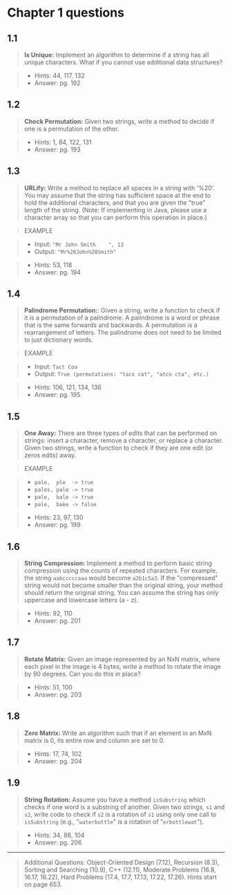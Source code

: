 # Chapter 1 questions

## 1.1

> **Is Unique:** Implement an algorithm to determine if a string has all unique characters. What if you cannot use additional data structures?

> * Hints: 44, 117, 132
> * Answer: pg. 192

## 1.2

> **Check Permutation:** Given two strings, write a method to decide if one is a permutation of the other.

> * Hints: 1, 84, 122, 131
> * Answer: pg. 193

## 1.3

> **URLify:** Write a method to replace all spaces in a string with '%20'. You may assume that the string has sufficient space at the end to hold the additional characters, and that you are given the "true" length of the string. (Note: If implementing in Java, please use a character array so that you can perform this operation in place.)

> EXAMPLE

> * Input:  `"Mr John Smith    ", 13`
> * Output: `"Mr%20John%20Smith"`

> * Hints: 53, 118
> * Answer: pg. 194

## 1.4

> **Palindrome Permutation:**: Given a string, write a function to check if it is a permutation of a palindrome. A palindrome is a word or phrase that is the same forwards and backwards. A permutation is a rearrangement of letters. The palindrome does not need to be limited to just dictionary words.

> EXAMPLE

> * Input:  `Tact Coa`
> * Output: `True (permutations: "taco cat", "atco cta", etc.)`

> * Hints: 106, 121, 134, 136
> * Answer: pg. 195

## 1.5

> **One Away:** There are three types of edits that can be performed on strings: insert a character, remove a character, or replace a character. Given two strings, write a function to check if they are one edit (or zeros edits) away.

> EXAMPLE

> * `pale,  ple  -> true`
> * `pales, pale -> true`
> * `pale,  bale -> true`
> * `pale,  bake -> false`

> * Hints: 23, 97, 130
> * Answer: pg. 199

## 1.6

> **String Compression:** Implement a method to perform basic string compression using the counts of repeated characters. For example, the string `aabcccccaaa` would become `a2b1c5a3`. If the "compressed" string would not become smaller than the original string, your method should return the original string. You can assume the string has only uppercase and lowercase letters (a - z).

> * Hints: 92, 110
> * Answer: pg. 201

## 1.7

> **Rotate Matrix:** Given an image represented by an NxN matrix, where each pixel in the image is 4 bytes, write a method to rotate the image by 90 degrees. Can you do this in place?

> * Hints: 51, 100
> * Answer: pg. 203

## 1.8

> **Zero Matrix:** Write an algorithm such that if an element in an MxN matrix is 0, its entire row and column are set to 0.

> * Hints: 17, 74, 102
> * Answer: pg. 204

## 1.9

> **String Rotation:** Assume you have a method `isSubstring` which checks if one word is a substring of another. Given two strings, `s1` and `s2`, write code to check if `s2` is a rotation of `s1` using only one call to `isSubstring` (e.g., "`waterbottle`" is a rotation of "`erbottlewat`").

> * Hints: 34, 88, 104
> * Answer: pg. 206

---

> Additional Questions: Object-Oriented Design (7.12), Recursion (8.3), Sorting and Searching (10.9), C++ (12.11), Moderate Problems (16.8, 16.17, 16.22), Hard Problems (17.4, 17.7, 17.13, 17.22, 17.26). Hints start on page 653.
